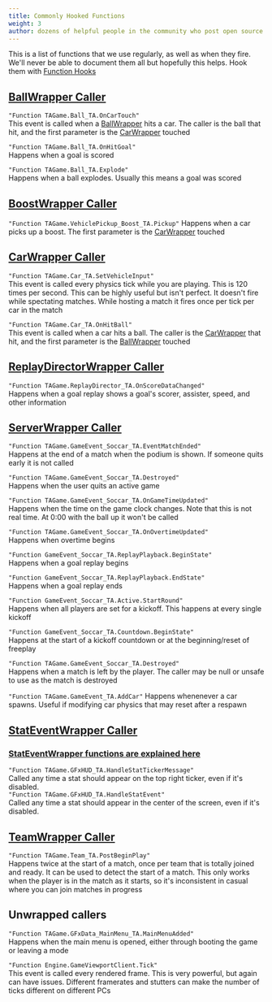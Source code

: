 ```yaml
---
title: Commonly Hooked Functions
weight: 3
author: dozens of helpful people in the community who post open source plugins
---
```


This is a list of functions that we use regularly, as well as when they fire. We'll never be able to document them all but hopefully this helps. Hook them with [Function Hooks](/functions/using_function_hooks/)

## [BallWrapper Caller](/bakkesmod_api/Classes/Wrappers/GameObject/BallWrapper/)
`"Function TAGame.Ball_TA.OnCarTouch"`  
This event is called when a [BallWrapper](/bakkesmod_api/Classes/Wrappers/GameObject/BallWrapper/) hits a car. The caller is the ball that hit, and the first parameter is the [CarWrapper](/bakkesmod_api/Classes/Wrappers/GameObject/CarWrapper/) touched

`"Function TAGame.Ball_TA.OnHitGoal"`  
Happens when a goal is scored

`"Function TAGame.Ball_TA.Explode"`  
Happens when a ball explodes. Usually this means a goal was scored

## [BoostWrapper Caller](/bakkesmod_api/Classes/Wrappers/GameObject/CarComponent/BoostWrapper/)
`"Function TAGame.VehiclePickup_Boost_TA.Pickup"`
Happens when a car picks up a boost. The first parameter is the [CarWrapper](/bakkesmod_api/Classes/Wrappers/GameObject/CarWrapper/) touched

## [CarWrapper Caller](/bakkesmod_api/Classes/Wrappers/GameObject/CarWrapper/)
`"Function TAGame.Car_TA.SetVehicleInput"`  
This event is called every physics tick while you are playing. This is 120 times per second. This can be highly useful but isn't perfect. It doesn't fire while spectating matches. While hosting a match it fires once per tick per car in the match

`"Function TAGame.Car_TA.OnHitBall"`  
This event is called when a car hits a ball. The caller is the [CarWrapper](/bakkesmod_api/Classes/Wrappers/GameObject/CarWrapper/) that hit, and the first parameter is the [BallWrapper](/bakkesmod_api/Classes/Wrappers/GameObject/BallWrapper/) touched

## [ReplayDirectorWrapper Caller](/bakkesmod_api/Classes/Wrappers/GameEvent/ReplayDirectorWrapper/)
`"Function TAGame.ReplayDirector_TA.OnScoreDataChanged"`  
Happens when a goal replay shows a goal's scorer, assister, speed, and other information

## [ServerWrapper Caller](/bakkesmod_api/Classes/Wrappers/GameEvent/ServerWrapper/)
`"Function TAGame.GameEvent_Soccar_TA.EventMatchEnded"`  
Happens at the end of a match when the podium is shown. If someone quits early it is not called

`"Function TAGame.GameEvent_Soccar_TA.Destroyed"`  
Happens when the user quits an active game

`"Function TAGame.GameEvent_Soccar_TA.OnGameTimeUpdated"`  
Happens when the time on the game clock changes. Note that this is not real time. At 0:00 with the ball up it won't be called

`"Function TAGame.GameEvent_Soccar_TA.OnOvertimeUpdated"`  
Happens when overtime begins

`"Function GameEvent_Soccar_TA.ReplayPlayback.BeginState"`  
Happens when a goal replay begins

`"Function GameEvent_Soccar_TA.ReplayPlayback.EndState"`  
Happens when a goal replay ends

`"Function GameEvent_Soccar_TA.Active.StartRound"`  
Happens when all players are set for a kickoff. This happens at every single kickoff

`"Function GameEvent_Soccar_TA.Countdown.BeginState"`  
Happens at the start of a kickoff countdown or at the beginning/reset of freeplay

`"Function TAGame.GameEvent_Soccar_TA.Destroyed"`  
Happens when a match is left by the player. The caller may be null or unsafe to use as the match is destroyed

`"Function TAGame.GameEvent_TA.AddCar"`
Happens whenenever a car spawns. Useful if modifying car physics that may reset after a respawn

## [StatEventWrapper Caller](/bakkesmod_api/Classes/Wrappers/GameObject/Stats/StatEventWrapper/)
### [StatEventWrapper functions are explained here](/functions/stat_events/)
`"Function TAGame.GFxHUD_TA.HandleStatTickerMessage"`  
Called any time a stat should appear on the top right ticker, even if it's disabled.  
`"Function TAGame.GFxHUD_TA.HandleStatEvent"`  
Called any time a stat should appear in the center of the screen, even if it's disabled.  

## [TeamWrapper Caller](/bakkesmod_api/Classes/Wrappers/GameObject/TeamWrapper/)
`"Function TAGame.Team_TA.PostBeginPlay"`  
Happens twice at the start of a match, once per team that is totally joined and ready. It can be used to detect the start of a match. This only works when the player is in the match as it starts, so it's inconsistent in casual where you can join matches in progress

## Unwrapped callers

`"Function TAGame.GFxData_MainMenu_TA.MainMenuAdded"`  
Happens when the main menu is opened, either through booting the game or leaving a mode

`"Function Engine.GameViewportClient.Tick"`  
This event is called every rendered frame. This is very powerful, but again can have issues. Different framerates and stutters can make the number of ticks different on different PCs